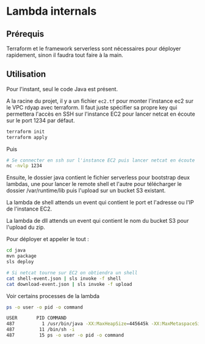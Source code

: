 # Lambda internals

## Prérequis

Terraform et le framework serverless sont nécessaires pour déployer rapidement, sinon il faudra tout faire à la main.

## Utilisation

Pour l'instant, seul le code Java est présent.

A la racine du projet, il y a un fichier `ec2.tf` pour monter l'instance ec2 sur le VPC rdyap avec terraform.
Il faut juste spécifier sa propre key qui permettera l'accès en SSH sur l'instance EC2 pour lancer netcat en écoute sur le port 1234 par défaut.

```bash
terraform init
terraform apply
```
 
Puis 
 
```bash
# Se connecter en ssh sur l'instance EC2 puis lancer netcat en écoute
nc -nvlp 1234
```

Ensuite, le dossier java contient le fichier serverless pour bootstrap deux lambdas, une pour lancer le remote shell et l'autre pour télécharger le dossier /var/runtime/lib puis l'upload sur un bucket S3 existant.

La lambda de shell attends un event qui contient le port et l'adresse ou l'IP de l'instance EC2.

La lambda de dll attends un event qui contient le nom du bucket S3 pour l'upload du zip.

Pour déployer et appeler le tout :

```bash
cd java
mvn package
sls deploy

# Si netcat tourne sur EC2 on obtiendra un shell
cat shell-event.json | sls invoke -f shell
cat download-event.json | sls invoke -f upload
```

Voir certains processes de la lambda

```bash
ps -o user -o pid -o command

USER       PID COMMAND
487          1 /usr/bin/java -XX:MaxHeapSize=445645k -XX:MaxMetaspaceSize=52429k -XX:ReservedCodeCacheSize=26214k -Xshare:on -XX:-TieredCompilation -XX:+UseSerialGC -Djava.net.preferIPv4Stack=true -jar /var/runtime/lib/LambdaJavaRTEntry-1.0.jar
487         11 /bin/sh -i
487         15 ps -o user -o pid -o command
```
